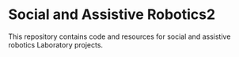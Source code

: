 # Social and Assistive Robotics2

This repository contains code and resources for social and assistive robotics Laboratory projects.